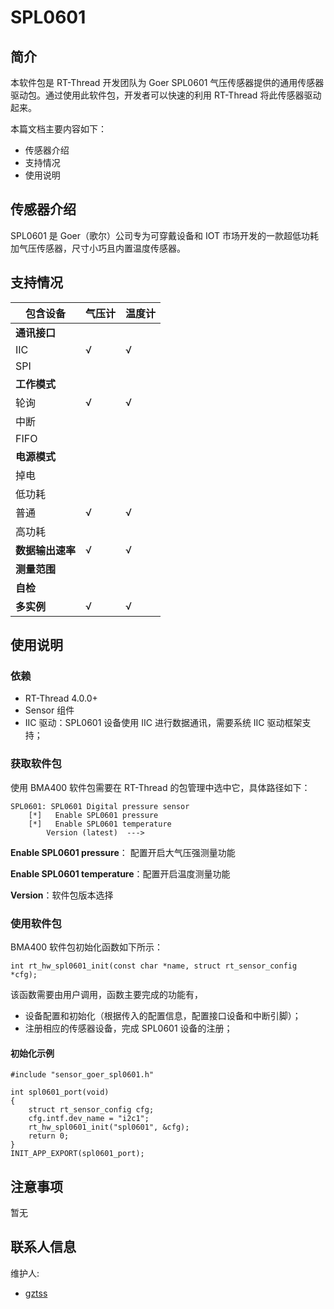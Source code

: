 # SPL0601

## 简介

本软件包是 RT-Thread 开发团队为 Goer SPL0601 气压传感器提供的通用传感器驱动包。通过使用此软件包，开发者可以快速的利用 RT-Thread 将此传感器驱动起来。

本篇文档主要内容如下：

- 传感器介绍
- 支持情况
- 使用说明

## 传感器介绍

SPL0601 是 Goer（歌尔）公司专为可穿戴设备和 IOT 市场开发的一款超低功耗加气压传感器，尺寸小巧且内置温度传感器。

## 支持情况

| 包含设备         | 气压计 | 温度计 |
| ---------------- | -------- | ------ |
| **通讯接口**     |          |        |
| IIC              | √        | √      |
| SPI              |          |        |
| **工作模式**     |          |        |
| 轮询             | √        | √      |
| 中断             |          |        |
| FIFO             |          |        |
| **电源模式**     |          |        |
| 掉电             |          |        |
| 低功耗           |          |        |
| 普通             | √        | √      |
| 高功耗           |          |        |
| **数据输出速率** | √        | √      |
| **测量范围**     |          |        |
| **自检**         |          |        |
| **多实例**       | √        | √      |

## 使用说明

### 依赖

- RT-Thread 4.0.0+
- Sensor 组件
- IIC 驱动：SPL0601 设备使用 IIC 进行数据通讯，需要系统 IIC 驱动框架支持；

### 获取软件包

使用 BMA400 软件包需要在 RT-Thread 的包管理中选中它，具体路径如下：

```
SPL0601: SPL0601 Digital pressure sensor
    [*]   Enable SPL0601 pressure
    [*]   Enable SPL0601 temperature
        Version (latest)  --->
```

**Enable SPL0601 pressure**： 配置开启大气压强测量功能

**Enable SPL0601 temperature**：配置开启温度测量功能

**Version**：软件包版本选择

### 使用软件包

BMA400 软件包初始化函数如下所示：

```
int rt_hw_spl0601_init(const char *name, struct rt_sensor_config *cfg);
```

该函数需要由用户调用，函数主要完成的功能有，

- 设备配置和初始化（根据传入的配置信息，配置接口设备和中断引脚）；
- 注册相应的传感器设备，完成 SPL0601 设备的注册；

#### 初始化示例

```
#include "sensor_goer_spl0601.h"

int spl0601_port(void)
{
    struct rt_sensor_config cfg;
    cfg.intf.dev_name = "i2c1";
    rt_hw_spl0601_init("spl0601", &cfg);
    return 0;
}
INIT_APP_EXPORT(spl0601_port);
```

## 注意事项

暂无

## 联系人信息

维护人:

- [gztss](https://github.com/gztss)
